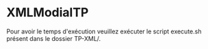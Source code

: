 # XMLModialTP
Pour avoir le temps d'exécution veuillez exécuter le script execute.sh présent dans le dossier TP-XML/.
